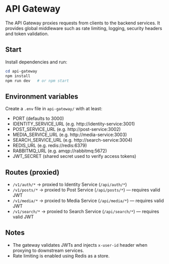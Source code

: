 # API Gateway

The API Gateway proxies requests from clients to the backend services. It provides global middleware such as rate limiting, logging, security headers and token validation.

## Start

Install dependencies and run:

```powershell
cd api-gateway
npm install
npm run dev   # or npm start
```

## Environment variables

Create a `.env` file in `api-gateway/` with at least:

- PORT (defaults to 3000)
- IDENTITY_SERVICE_URL (e.g. http://identity-service:3001)
- POST_SERVICE_URL (e.g. http://post-service:3002)
- MEDIA_SERVICE_URL (e.g. http://media-service:3003)
- SEARCH_SERVICE_URL (e.g. http://search-service:3004)
- REDIS_URL (e.g. redis://redis:6379)
- RABBITMQ_URL (e.g. amqp://rabbitmq:5672)
- JWT_SECRET (shared secret used to verify access tokens)

## Routes (proxied)

- `/v1/auth/*` -> proxied to Identity Service (`/api/auth/*`)
- `/v1/posts/*` -> proxied to Post Service (`/api/posts/*`) — requires valid JWT
- `/v1/media/*` -> proxied to Media Service (`/api/media/*`) — requires valid JWT
- `/v1/search/*` -> proxied to Search Service (`/api/search/*`) — requires valid JWT

## Notes

- The gateway validates JWTs and injects `x-user-id` header when proxying to downstream services.
- Rate limiting is enabled using Redis as a store.
